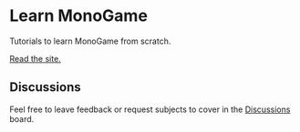 # Learn MonoGame

Tutorials to learn MonoGame from scratch.

[Read the site.](https://learn-monogame.github.io/)

## Discussions

Feel free to leave feedback or request subjects to cover in the [Discussions](https://github.com/learn-monogame/learn-monogame.github.io/discussions) board.
